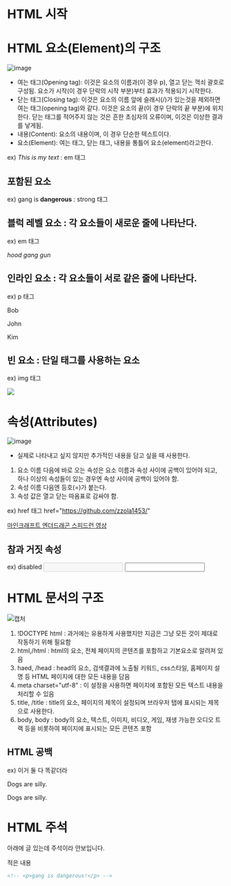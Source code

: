 <h1>HTML 시작</h1>

# HTML 요소(Element)의 구조
![image](https://github.com/zzola1453/zzola1453github.io/assets/71739885/2bfb65df-fe0b-4522-b869-fcd91c2261a6)
* 여는 태그(Opening tag): 이것은 요소의 이름과(이 경우 p), 열고 닫는 꺽쇠 괄호로 구성됨. 요소가 시작(이 경우 단락의 시작 부분)부터 효과가 적용되기 시작한다.
* 닫는 태그(Closing tag): 이것은 요소의 이름 앞에 슬래시(/)가 있는것을 제외하면 여는 태그(opening tag)와 같다. 이것은 요소의 끝(이 경우 단락의 끝 부분)에 위치한다. 닫는 태그를 적어주지 않는 것은 흔한 초심자의 오류이며, 이것은 이상한 결과를 낳게됨.
* 내용(Content): 요소의 내용이며, 이 경우 단순한 텍스트이다.
* 요소(Element): 여는 태그, 닫는 태그, 내용을 통틀어 요소(element)라고한다.

ex)
<em>This is my text</em> : em 태그
## 포함된 요소
ex)
gang is <strong>dangerous</strong> : strong 태그
## 블럭 레벨 요소 : 각 요소들이 새로운 줄에 나타난다.
ex) em 태그 
  
<em>hood</em>
<em>gang</em>
<em>gun</em>
## 인라인 요소 : 각 요소들이 서로 같은 줄에 나타난다.
ex) p 태그
<p>Bob</p>
<p>John</p>
<p>Kim</p>

## 빈 요소 : 단일 태그를 사용하는 요소
ex) img 태그 



<img
  src="https://www.choicenews.co.kr/news/photo/202308/119206_84696_3036.jpg" />

# 속성(Attributes)
![image](https://github.com/zzola1453/zzola1453github.io/assets/71739885/62c07670-6f31-480c-85ea-ff293069ccc1)
* 실제로 나타내고 싶지 않지만 추가적인 내용을 담고 싶을 때 사용한다.
1. 요소 이름 다음에 바로 오는 속성은 요소 이름과 속성 사이에 공백이 있어야 되고, 하나 이상의 속성들이 있는 경우엔 속성 사이에 공백이 있어야 함.
2. 속성 이름 다음엔 등호(=)가 붙는다.
3. 속성 값은 열고 닫는 따옴표로 감싸야 함.

ex) href 태그
href="https://github.com/zzola1453/"

<a href="https://www.youtube.com/watch?v=4cshHDL0m34/" target="_blank">마인크래프트 엔더드래곤 스피드런 영상</a>

## 참과 거짓 속성
ex) disabled
<input type="text" disabled />
<input type="text" />

# HTML 문서의 구조
![캡처](https://github.com/zzola1453/zzola1453github.io/assets/71739885/67adfe54-0470-4459-b555-6416f62fa2d2)

1. !DOCTYPE html : 과거에는 유용하게 사용했지만 지금은 그냥 모든 것이 제대로 작동하기 위해 필요함
2. html,/html : html의 요소, 전체 페이지의 콘텐츠를 포함하고 기본요소로 알려져 있음
3. haed, /head : head의 요소, 검색결과에 노출될 키워드, css스타일, 홈페이지 설명 등 HTML 페이지에 대한 모든 내용을 담음
4. meta charset="utf-8" : 이 설정을 사용하면 페이지에 포함된 모든 텍스트 내용을 처리할 수 있음
5. title, /title : title의 요소, 페이지의 제목이 설정되며 브라우저 탭에 표시되는 제목으로 사용한다.
6. body, body : body의 요소, 텍스트, 이미지, 비디오, 게임, 재생 가능한 오디오 트랙 등을 비롯하여 페이지에 표시되는 모든 콘텐츠 포함

## HTML 공백
ex) 이거 둘 다 똑같더라
<p>Dogs are silly.</p>

<p>Dogs        are
         silly.</p>

# HTML 주석
아래에 글 있는데 주석이라 안보입니다.
<!-- <p>gang is dangerous!</p> -->

적은 내용
```html
<!-- <p>gang is dangerous!</p> -->
```


         


